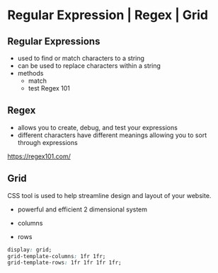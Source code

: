 # Regular Expression | Regex | Grid

## Regular Expressions
- used to find or match characters to a string
- can be used to replace characters within a string
- methods
  - match
  - test
Regex 101 


## Regex
- allows you to create, debug, and test your expressions
- different characters have different meanings allowing you to sort through expressions

https://regex101.com/

## Grid
CSS tool is used to help streamline design and layout of your website.
- powerful and efficient 2 dimensional system

- columns
- rows

```css
display: grid;
grid-template-columns: 1fr 1fr;
grid-template-rows: 1fr 1fr 1fr 1fr;
```